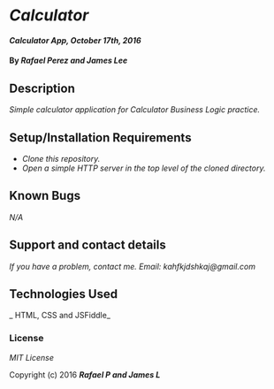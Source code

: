 # _Calculator_

#### _Calculator App, October 17th, 2016_

#### By _**Rafael Perez and James Lee**_

## Description

_Simple calculator application for Calculator Business Logic practice._

## Setup/Installation Requirements

* _Clone this repository._
* _Open a simple HTTP server in the top level of the cloned directory._


## Known Bugs

_N/A_

## Support and contact details

_If you have a problem, contact me._
_Email: kahfkjdshkaj@gmail.com_

## Technologies Used

_ HTML, CSS and JSFiddle_

### License

*MIT License*

Copyright (c) 2016 **_Rafael P and James L_**
